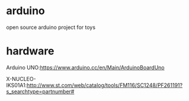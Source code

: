 # arduino
open source arduino project for toys
# hardware
Arduino UNO:https://www.arduino.cc/en/Main/ArduinoBoardUno 

X-NUCLEO-IKS01A1:http://www.st.com/web/catalog/tools/FM116/SC1248/PF261191?s_searchtype=partnumber#
